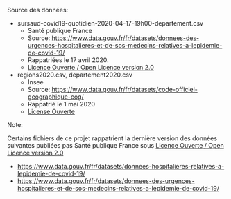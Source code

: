 Source des données:

   * sursaud-covid19-quotidien-2020-04-17-19h00-departement.csv
      * Santé publique France
      * Source: https://www.data.gouv.fr/fr/datasets/donnees-des-urgences-hospitalieres-et-de-sos-medecins-relatives-a-lepidemie-de-covid-19/
      * Rappatriées le 17 avril 2020.
      * [Licence Ouverte / Open Licence version 2.0](https://www.etalab.gouv.fr/licence-ouverte-open-licence)
   * regions2020.csv, departement2020.csv
      * Insee
      * Source: https://www.data.gouv.fr/fr/datasets/code-officiel-geographique-cog/
      * Rappatrié le 1 mai 2020
      * [License Ouverte](https://www.etalab.gouv.fr/wp-content/uploads/2014/05/Licence_Ouverte.pdf)

Note:

  Certains fichiers de ce projet rappatrient la dernière version des données suivantes publiées pas Santé publique France sous [Licence Ouverte / Open Licence version 2.0](https://www.etalab.gouv.fr/licence-ouverte-open-licence)
   * https://www.data.gouv.fr/fr/datasets/donnees-hospitalieres-relatives-a-lepidemie-de-covid-19/
   * https://www.data.gouv.fr/fr/datasets/donnees-des-urgences-hospitalieres-et-de-sos-medecins-relatives-a-lepidemie-de-covid-19/
